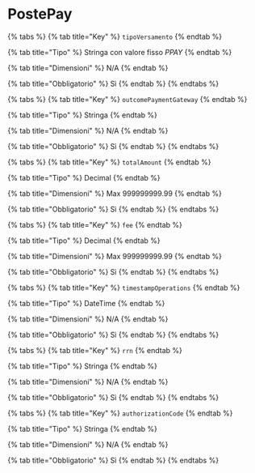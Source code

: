 # PostePay

{% tabs %}
{% tab title="Key" %}
`tipoVersamento`
{% endtab %}

{% tab title="Tipo" %}
Stringa con valore fisso _PPAY_
{% endtab %}

{% tab title="Dimensioni" %}
N/A
{% endtab %}

{% tab title="Obbligatorio" %}
Sì
{% endtab %}
{% endtabs %}

{% tabs %}
{% tab title="Key" %}
`outcomePaymentGateway`
{% endtab %}

{% tab title="Tipo" %}
Stringa
{% endtab %}

{% tab title="Dimensioni" %}
N/A
{% endtab %}

{% tab title="Obbligatorio" %}
Sì
{% endtab %}
{% endtabs %}

{% tabs %}
{% tab title="Key" %}
`totalAmount`
{% endtab %}

{% tab title="Tipo" %}
Decimal
{% endtab %}

{% tab title="Dimensioni" %}
Max 999999999.99
{% endtab %}

{% tab title="Obbligatorio" %}
Sì
{% endtab %}
{% endtabs %}

{% tabs %}
{% tab title="Key" %}
`fee`
{% endtab %}

{% tab title="Tipo" %}
Decimal
{% endtab %}

{% tab title="Dimensioni" %}
Max 999999999.99
{% endtab %}

{% tab title="Obbligatorio" %}
Sì
{% endtab %}
{% endtabs %}

{% tabs %}
{% tab title="Key" %}
`timestampOperations`
{% endtab %}

{% tab title="Tipo" %}
DateTime
{% endtab %}

{% tab title="Dimensioni" %}
N/A
{% endtab %}

{% tab title="Obbligatorio" %}
Sì
{% endtab %}
{% endtabs %}

{% tabs %}
{% tab title="Key" %}
`rrn`
{% endtab %}

{% tab title="Tipo" %}
Stringa
{% endtab %}

{% tab title="Dimensioni" %}
N/A
{% endtab %}

{% tab title="Obbligatorio" %}
Sì
{% endtab %}
{% endtabs %}

{% tabs %}
{% tab title="Key" %}
`authorizationCode`
{% endtab %}

{% tab title="Tipo" %}
Stringa
{% endtab %}

{% tab title="Dimensioni" %}
N/A
{% endtab %}

{% tab title="Obbligatorio" %}
Sì
{% endtab %}
{% endtabs %}

